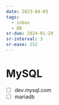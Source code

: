 ```yaml
---
date: 2023-04-03
tags:
  - inbox
  - DB
sr-due: 2024-01-29
sr-interval: 3
sr-ease: 252
---
```

# MySQL

- [ ] dev.mysql.com
- [ ] mariadb
